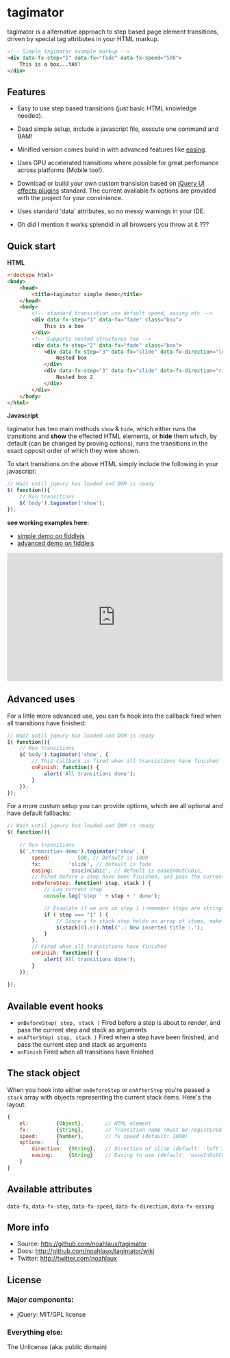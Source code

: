 # tagimator

tagimator is a alternative approach to step based page element transitions, driven by special tag attributes in your HTML markup.

```html
<!-- Simple tagimator example markup -->
<div data-fx-step="1" data-fx="fade" data-fx-speed="500">
	This is a box...YAY!
</div>
```

## Features

* Easy to use step based transitions (just basic HTML knowledge needed).
* Dead simple setup, include a javascript file, execute one command and BAM!
* Minified version comes build in with advanced features like [easing](http://jqueryui.com/demos/effect/#easing).
* Uses GPU accelerated transitions where possible for great perfomance across platforms (Mobile too!).
* Download or build your own custom transision based on [jQuery UI effects plugins](http://jqueryui.com/demos/effect/) standard. The current available fx options are provided with the project for your convinience.

* Uses standard 'data' attributes, so no messy warnings in your IDE.
* Oh did I mention it works splendid in all browsers you throw at it ???

## Quick start

**HTML**

```html
<!doctype html>
<body>
	<head>
		<title>tagimator simple demo</title>
	</head>
	<body>
		<!-- standard transistion use default speed, easing etc -->
		<div data-fx-step="1" data-fx="fade" class="box">
		    This is a box
		</div>
		<!-- Supports nested structures too -->
		<div data-fx-step="2" data-fx="fade" class="box">
		    <div data-fx-step="3" data-fx="slide" data-fx-direction="left" data-fx-speed="800" class="inner">
		        Nested box
		    </div>
		    <div data-fx-step="3" data-fx="slide" data-fx-direction="right" data-fx-speed="800" class="inner">
		        Nested box 2
		    </div>
		</div>​
	</body>
</html>
```

**Javascript**

tagimator has two main methods ```show``` & ```hide```, which either runs the transitions and **show** the effected HTML elements, or **hide** them which, by default (can be changed by proving options), runs the transitions in the exact opposit order of which they were shown.

To start transitions on the above HTML simply include the following in your javascript:

```javascript
// Wait until jqeury has loaded and DOM is ready
$( function(){
	// Run transitions
	$('body').tagimator('show');
});
```

**see working examples here:** 

* [simple demo on fiddlejs](http://jsfiddle.net/noahlaux/sdEJh/)
* [advanced demo on fiddlejs](http://jsfiddle.net/noahlaux/KnwLa/)


<iframe style="width: 100%; height: 300px" src="http://jsfiddle.net/noahlaux/WveFK/embedded/" allowfullscreen="allowfullscreen" frameborder="0"></iframe>

## Advanced uses

For a little more advanced use, you can fx hook into the callback fired when all transitions have finished:

```javascript
// Wait until jqeury has loaded and DOM is ready
$( function(){
	// Run transitions
	$('body').tagimator('show', {
		// This callback is fired when all transistions have finished
		onFinish: function() {
			alert('All transitions done');
		}
	});
});
```

For a more custum setup you can provide options, which are all optional and have default fallbacks:

```javascript
// Wait until jqeury has loaded and DOM is ready
$( function(){
	
	// Run transitions
    $('.transition-demo').tagimator('show', {
        speed:         500, // Default is 1000
        fx:         'slide', // default is fade
        easing:     'easeInCubic', // default is easeInOutCubic,
        // Fired before a step have been finished, and pass the current step and stack as arguments
        onBeforeStep: function( step, stack ) {
            // Log current step
            console.log('step ' + step + ' done');

            // Evaulate if we are on step 1 (remember steps are strings!)
            if ( step === "1" ) {
                // Since a fx stack step holds an array of items, make sure we only want the first here, which is the title
                $(stack[0].el).html('.: New inserted title :.');
            }
        },
        // Fired when all transistions have finished
        onFinish: function() {
            alert('All transitions done');
        }
    });
    ​
});
```

## Available event hooks

* ```onBeforeStep( step, stack )``` Fired before a step is about to render, and pass the current step and stack as arguments
* ```onAfterStep( step, stack )``` Fired when a step have been finished, and pass the current step and stack as arguments
* ```onFinish``` Fired when all transitions have finished

## The stack object

When you hook into either ```onBeforeStep``` or ```onAfterStep``` you're passed a ```stack``` array with objects representing the current stack items. Here's the layout:

```javascript
{
	el:         {Object}, 		// HTML element
	fx:         {String}, 		// Transition name (must be registered or you'll be warned) (default: 'fade')
	speed:      {Number}, 		// fx speed (default: 1000)
	options:    {
	    direction:  {String}, 	// Direction of slide (default: 'left')
	    easing:     {String} 	// Easing to use (default: 'easeInOutCubic')
	}
}
```

## Available attributes

```data-fx```, ```data-fx-step```, ```data-fx-speed```, ```data-fx-direction```, ```data-fx-easing```

## More info

* Source: http://github.com/noahlaux/tagimator
* Docs: http://github.com/noahlaux/tagimator/wiki
* Twitter: http://twitter.com/noahlaux

## License

### Major components:

* jQuery: MIT/GPL license

### Everything else:

The Unlicense (aka: public domain)